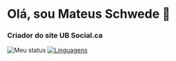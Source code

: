 # Olá, sou Mateus Schwede 👋
### Criador do site UB Social.ca

![Meu status](https://github-readme-stats.vercel.app/api?username=mateusschwede&show_icons=true&theme=tokyonight)
[![Linguagens](https://github-readme-stats.vercel.app/api/top-langs/?username=mateusschwede&langs_count=3&show_icons=true&theme=tokyonight)](https://github.com/anuraghazra/github-readme-stats)
